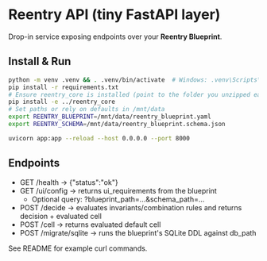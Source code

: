 # Reentry API (tiny FastAPI layer)

Drop-in service exposing endpoints over your **Reentry Blueprint**.

## Install & Run

```bash
python -m venv .venv && . .venv/bin/activate  # Windows: .venv\Scripts\activate
pip install -r requirements.txt
# Ensure reentry_core is installed (point to the folder you unzipped earlier)
pip install -e ../reentry_core
# Set paths or rely on defaults in /mnt/data
export REENTRY_BLUEPRINT=/mnt/data/reentry_blueprint.yaml
export REENTRY_SCHEMA=/mnt/data/reentry_blueprint.schema.json

uvicorn app:app --reload --host 0.0.0.0 --port 8000
```

## Endpoints

- GET /health → {"status":"ok"}
- GET /ui/config → returns ui_requirements from the blueprint
  - Optional query: ?blueprint_path=...&schema_path=...
- POST /decide → evaluates invariants/combination rules and returns decision + evaluated cell
- POST /cell → returns evaluated default cell
- POST /migrate/sqlite → runs the blueprint's SQLite DDL against db_path

See README for example curl commands.
